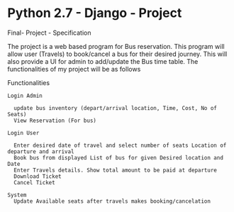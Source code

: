 # Python 2.7 - Django - Project 

Final- Project - Specification

The project is a web based program for Bus reservation. This program will allow user (Travels) to book/cancel a bus for their desired journey. This will also provide a UI for admin to add/update the Bus time table. The functionalities of my project will be as follows

  Functionalities

    Login Admin

      update bus inventory (depart/arrival location, Time, Cost, No of Seats)
      View Reservation (For bus)
  
    Login User
  
      Enter desired date of travel and select number of seats Location of departure and arrival
      Book bus from displayed List of bus for given Desired location and Date
      Enter Travels details. Show total amount to be paid at departure
      Download Ticket
      Cancel Ticket
    
    System 
      Update Available seats after travels makes booking/cancelation


